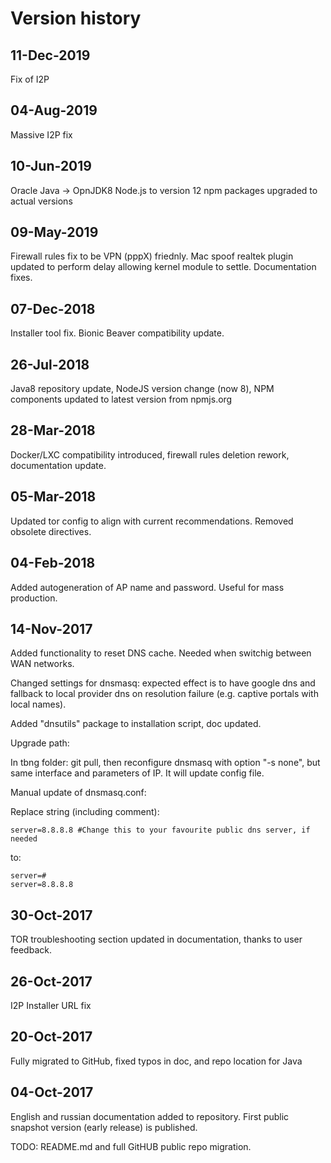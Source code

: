 # Version history

## 11-Dec-2019
Fix of I2P

## 04-Aug-2019
Massive I2P fix

## 10-Jun-2019
Oracle Java -> OpnJDK8
Node.js to version 12
npm packages upgraded to actual versions

## 09-May-2019
Firewall rules fix to be VPN (pppX) friednly. Mac spoof realtek plugin updated to perform delay allowing kernel module to settle. Documentation fixes.

## 07-Dec-2018
Installer tool fix. Bionic Beaver compatibility update.

## 26-Jul-2018

Java8 repository update, NodeJS version change (now 8), NPM components updated to latest version from npmjs.org 

## 28-Mar-2018

Docker/LXC compatibility introduced, firewall rules deletion rework, documentation update.

## 05-Mar-2018

Updated tor config to align with current recommendations. Removed obsolete directives.

## 04-Feb-2018

Added autogeneration of AP name and password. Useful for mass production.

## 14-Nov-2017

Added functionality to reset DNS cache. Needed when switchig between WAN networks.

Changed settings for dnsmasq: expected effect is to have google dns and fallback to local provider dns on resolution failure (e.g. captive portals with local names).

Added "dnsutils" package to installation script, doc updated.

Upgrade path:

In tbng folder: git pull, then reconfigure dnsmasq with option "-s none", but same interface and parameters of IP. It will update config file.

Manual update of dnsmasq.conf:

Replace string (including comment):

```
server=8.8.8.8 #Change this to your favourite public dns server, if needed
```
to:
```
server=#
server=8.8.8.8
```

## 30-Oct-2017

TOR troubleshooting section updated in documentation, thanks to user feedback.

## 26-Oct-2017

I2P Installer URL fix

## 20-Oct-2017

Fully migrated to GitHub, fixed typos in doc, and repo location for Java

## 04-Oct-2017
English and russian documentation added to repository. First public snapshot version (early release) is published.

TODO: README.md and full GitHUB public repo migration.
